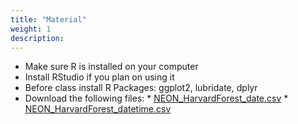 ```yaml
---
title: "Material"
weight: 1
description:
---
```

* Make sure R is installed on your computer
* Install RStudio if you plan on using it
* Before class install R Packages: ggplot2, lubridate, dplyr
* Download the following files:
          * [NEON_HarvardForest_date.csv](/data/NEON_Harvardforest_date_2001_2006.csv)
          * [NEON_HarvardForest_datetime.csv](/data/NEON_Harvardforest_datetime.csv)
